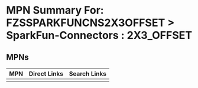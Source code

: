 



# MPN Summary For: FZSSPARKFUNCNS2X3OFFSET > SparkFun-Connectors : 2X3_OFFSET

## MPNs
  

|MPN|Direct Links|Search Links|
| :--- | :--- | :--- |
||||
